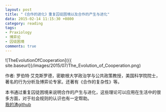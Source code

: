 ```yaml
---
layout: post
title: "《合作的进化》重复囚徒困境以及合作的产生与进化"
data: 2015-02-14 11:15:30 +0800
category: reading
tags:
- Praxiology
- 博弈论
- 囚徒困境
comments: true
---
```


![TheEvolutionOfCooperation]({{ site.baseurl}}/images/2015/07/The_Evolution_of_Cooperation.png)

作者:
罗伯特·艾克斯罗德，密歇根大学政治学与公共政策教授，美国科学院院士，著名的行为分析及博弈论专家。还著有《合作的复杂性》等。

本书通过重复囚徒困境来说明合作的产生与进化，这些理论可以应用在生活中的很多方面，对于社会规则的认识也有一定帮助。
<br>
[我的渣github](http://github.com/KatsuraKKKK)
